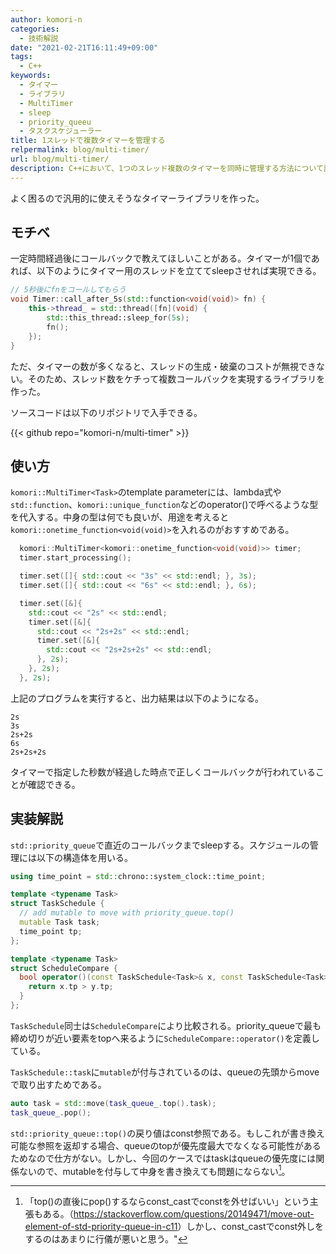 ```yaml
---
author: komori-n
categories:
  - 技術解説
date: "2021-02-21T16:11:49+09:00"
tags:
  - C++
keywords:
  - タイマー
  - ライブラリ
  - MultiTimer
  - sleep
  - priority_queeu
  - タスクスケジューラー
title: 1スレッドで複数タイマーを管理する
relpermalink: blog/multi-timer/
url: blog/multi-timer/
description: C++において、1つのスレッド複数のタイマーを同時に管理する方法について説明する。
---
```


よく困るので汎用的に使えそうなタイマーライブラリを作った。

## モチベ

一定時間経過後にコールバックで教えてほしいことがある。タイマーが1個であれば、以下のようにタイマー用のスレッドを立ててsleepさせれば実現できる。

```cpp
// 5秒後にfnをコールしてもらう
void Timer::call_after_5s(std::function<void(void)> fn) {
    this->thread_ = std::thread([fn](void) {
        std::this_thread::sleep_for(5s);
        fn();
    });
}
```

ただ、タイマーの数が多くなると、スレッドの生成・破棄のコストが無視できない。そのため、スレッド数をケチって複数コールバックを実現するライブラリを作った。

ソースコードは以下のリポジトリで入手できる。

{{< github repo="komori-n/multi-timer" >}}

## 使い方

`komori::MultiTimer<Task>`のtemplate parameterには、lambda式や`std::function`、`komori::unique_function`などのoperator()で呼べるような型を代入する。中身の型は何でも良いが、用途を考えると`komori::onetime_function<void(void)>`を入れるのがおすすめである。

```cpp
  komori::MultiTimer<komori::onetime_function<void(void)>> timer;
  timer.start_processing();

  timer.set([]{ std::cout << "3s" << std::endl; }, 3s);
  timer.set([]{ std::cout << "6s" << std::endl; }, 6s);

  timer.set([&]{
    std::cout << "2s" << std::endl;
    timer.set([&]{
      std::cout << "2s+2s" << std::endl;
      timer.set([&]{
        std::cout << "2s+2s+2s" << std::endl;
      }, 2s);
    }, 2s);
  }, 2s);
```

上記のプログラムを実行すると、出力結果は以下のようになる。

```text
2s
3s
2s+2s
6s
2s+2s+2s
```

タイマーで指定した秒数が経過した時点で正しくコールバックが行われていることが確認できる。

## 実装解説

`std::priority_queue`で直近のコールバックまでsleepする。スケジュールの管理には以下の構造体を用いる。

```cpp
using time_point = std::chrono::system_clock::time_point;

template <typename Task>
struct TaskSchedule {
  // add mutable to move with priority_queue.top()
  mutable Task task;
  time_point tp;
};

template <typename Task>
struct ScheduleCompare {
  bool operator()(const TaskSchedule<Task>& x, const TaskSchedule<Task>& y) const {
    return x.tp > y.tp;
  }
};
```

`TaskSchedule`同士は`ScheduleCompare`により比較される。priority_queueで最も締め切りが近い要素をtopへ来るように`ScheduleCompare::operator()`を定義している。

`TaskSchedule::task`に`mutable`が付与されているのは、queueの先頭からmoveで取り出すためである。

```cpp
auto task = std::move(task_queue_.top().task);
task_queue_.pop();
```

`std::priority_queue::top()`の戻り値はconst参照である。もしこれが書き換え可能な参照を返却する場合、queueのtopが優先度最大でなくなる可能性があるためなので仕方がない。しかし、今回のケースではtaskはqueueの優先度には関係ないので、mutableを付与して中身を書き換えても問題にならない[^1]。

[^1]: 「top()の直後にpop()するならconst_castでconstを外せばいい」という主張もある。（<https://stackoverflow.com/questions/20149471/move-out-element-of-std-priority-queue-in-c11>）しかし、const_castでconst外しをするのはあまりに行儀が悪いと思う。"
